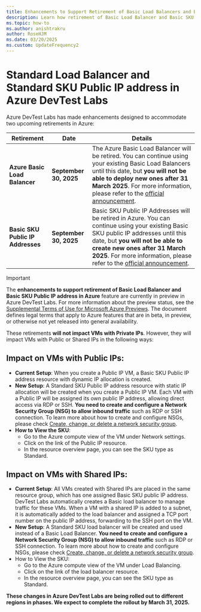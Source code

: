 ```yaml
---
title: Enhancements to Support Retirement of Basic Load Balancers and Basic SKU Public IP addresses in Azure
description: Learn how retirement of Basic Load Balancer and Basic SKU Public IP address in Azure will impact VMs provisioned in Azure DevTest Labs.
ms.topic: how-to
ms.author: anishtrakru
author: RoseHJM
ms.date: 03/20/2025
ms.custom: UpdateFrequency2
---
```


# Standard Load Balancer and Standard SKU Public IP address in Azure DevTest Labs

Azure DevTest Labs has made enhancements designed to accommodate two upcoming retirements in Azure:

   |Retirement|Date|Details|
   |---|---|---|
   |**Azure Basic Load Balancer**|**September 30, 2025**|The Azure Basic Load Balancer will be retired. You can continue using your existing Basic Load Balancers until this date, but **you will not be able to deploy new ones after 31 March 2025**. For more information, please refer to the [official announcement](https://azure.microsoft.com/updates?id=azure-basic-load-balancer-will-be-retired-on-30-september-2025-upgrade-to-standard-load-balancer).|
   |**Basic SKU Public IP Addresses**|**September 30, 2025**|Basic SKU Public IP Addresses will be retired in Azure. You can continue using your existing Basic SKU public IP addresses until this date, but **you will not be able to create new ones after 31 March 2025**. For more information, please refer to the [official announcement](https://azure.microsoft.com/updates?id=upgrade-to-standard-sku-public-ip-addresses-in-azure-by-30-september-2025-basic-sku-will-be-retired).|

> [!IMPORTANT]
> The **enhancements to support retirement of Basic Load Balancer and Basic SKU Public IP address in Azure** feature are currently in preview in Azure DevTest Labs. For more information about the preview status, see the [Supplemental Terms of Use for Microsoft Azure Previews](https://azure.microsoft.com/support/legal/preview-supplemental-terms/). The document defines legal terms that apply to Azure features that are in beta, in preview, or otherwise not yet released into general availability.

These retirements **will not impact VMs with Private IPs**. However, they will impact VMs with Public or Shared IPs in the following ways:

## Impact on VMs with Public IPs:
- **Current Setup**: When you create a Public IP VM, a Basic SKU Public IP address resource with dynamic IP allocation is created.
- **New Setup**: A Standard SKU Public IP address resource with static IP allocation will be created when you create a Public IP VM. Each VM with a Public IP will be assigned its own public IP address, allowing direct access via RDP or SSH. **You need to create and configure a Network Security Group (NSG) to allow inbound traffic** such as RDP or SSH connection. To learn more about how to create and configure NSGs, please check [Create, change, or delete a network security group](https://learn.microsoft.com/azure/virtual-network/manage-network-security-group?tabs=network-security-group-portal).
- **How to View the SKU**:
    - Go to the Azure compute view of the VM under Network settings.
    - Click on the link of the Public IP resource.
    - In the resource overview page, you can see the SKU type as Standard.

## Impact on VMs with Shared IPs:
- **Current Setup**: All VMs created with Shared IPs are placed in the same resource group, which has one assigned Basic SKU public IP address. DevTest Labs automatically creates a Basic load balancer to manage traffic for these VMs. When a VM with a shared IP is added to a subnet, it is automatically added to the load balancer and assigned a TCP port number on the public IP address, forwarding to the SSH port on the VM.
- **New Setup**: A Standard SKU load balancer will be created and used instead of a Basic Load Balancer. **You need to create and configure a Network Security Group (NSG) to allow inbound traffic** such as RDP or SSH connection. To learn more about how to create and configure NSGs, please check [Create, change, or delete a network security group](https://learn.microsoft.com/azure/virtual-network/manage-network-security-group?tabs=network-security-group-portal).
- How to View the SKU:
    - Go to the Azure compute view of the VM under Load Balancing.
    - Click on the link of the load balancer resource.
    - In the resource overview page, you can see the SKU type as Standard.

**These changes in Azure DevTest Labs are being rolled out to different regions in phases. We expect to complete the rollout by March 31, 2025.**